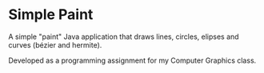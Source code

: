 # Simple Paint
A simple "paint" Java application that draws lines, circles, elipses and curves (bézier and hermite).

Developed as a programming assignment for my Computer Graphics class.